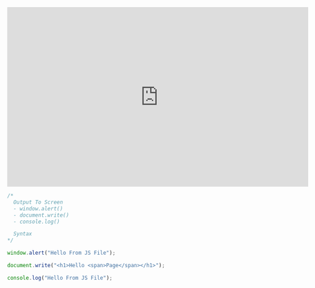 
<iframe width="697" height="415" src="https://www.youtube.com/embed/FYRypqj4Epw" title="YouTube video player" frameborder="0" allow="accelerometer; autoplay; clipboard-write; encrypted-media; gyroscope; picture-in-picture; web-share" allowfullscreen></iframe>


```javascript
/*
  Output To Screen
  - window.alert()
  - document.write()
  - console.log()

  Syntax
*/

window.alert("Hello From JS File");

document.write("<h1>Hello <span>Page</span></h1>");

console.log("Hello From JS File");
```
